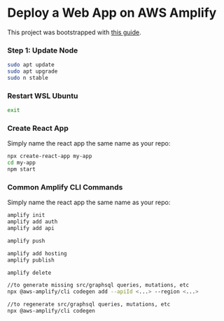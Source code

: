 # Deploy a Web App on AWS Amplify

This project was bootstrapped with [this guide](https://aws.amazon.com/getting-started/guides/deploy-webapp-amplify/?pg=webappamplify).

### Step 1: Update Node
```sh
sudo apt update
sudo apt upgrade
sudo n stable
```

### Restart WSL Ubuntu
```sh
exit
```

### Create React App
Simply name the react app the same name as your repo:
```sh
npx create-react-app my-app
cd my-app
npm start
```

### Common Amplify CLI Commands
Simply name the react app the same name as your repo:
```sh
amplify init
amplify add auth
amplify add api

amplify push

amplify add hosting
amplify publish

amplify delete

//to generate missing src/graphsql queries, mutations, etc
npx @aws-amplify/cli codegen add --apiId <...> --region <...>

//to regenerate src/graphsql queries, mutations, etc
npx @aws-amplify/cli codegen
```